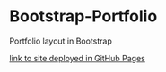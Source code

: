 # Bootstrap-Portfolio
Portfolio layout in Bootstrap

[link to site deployed in GitHub Pages ](https://steeshmck.github.io/Web-Developer-Portfolio/index.html)
